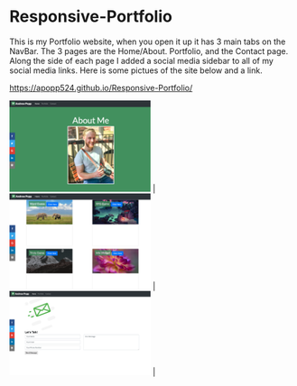 # Responsive-Portfolio
This is my Portfolio website, when you open it up it has 3 main tabs on the NavBar. The 3 pages are the Home/About. Portfolio, and the Contact page. Along the side of each page I added a social media sidebar to all of my social media links. Here is some pictues of the site below and a link. 

https://apopp524.github.io/Responsive-Portfolio/


<img src="Final Website/Screen Shot 2020-06-19 at 7.25.08 PM.png" width="250"> | <img src="Final Website/Screen Shot 2020-06-19 at 7.25.12 PM.png" width="250"> | <img src="Final Website/Screen Shot 2020-06-19 at 7.25.15 PM.png" width="250"> |


